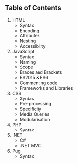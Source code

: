 ## Table of Contents

1. <nuxt-link to="/docs/html">HTML</nuxt-link>
   - Syntax
   - Encoding
   - Attributes
   - Nesting
   - Accessibility
2. <nuxt-link to="/docs/javascript">JavaScript</nuxt-link>
   - Syntax
   - Naming
   - Scope
   - Braces and Brackets
   - ES2015 & ES6
   - Commenting code
   - Frameworks and Libraries
3. <nuxt-link to="/docs/css">CSS</nuxt-link>
   - Syntax
   - Pre-processing
   - Specificity
   - Media Queries
   - Modularisation
4. <nuxt-link to="/docs/php">PHP</nuxt-link>
   - Syntax
5. <nuxt-link to="/docs/dotnet">.NET</nuxt-link>
   - C#
   - .NET MVC
6. <nuxt-link to="/docs/pug">Pug</nuxt-link>
   - Syntax
